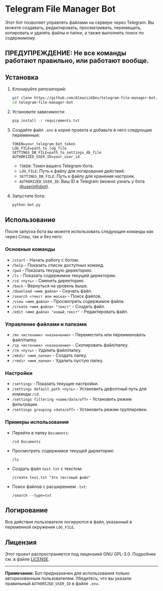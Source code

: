# Telegram File Manager Bot

Этот бот позволяет управлять файлами на сервере через Telegram. Вы можете создавать, редактировать, просматривать, перемещать, копировать и удалять файлы и папки, а также выполнять поиск по содержимому.
## ПРЕДУПРЕЖДЕНИЕ: Не все команды работают правильно, или работают вообще.

## Установка

1. Клонируйте репозиторий:
   ```bash
   git clone https://github.com/AlmaziikDev/telegram-file-manager-bot.git
   cd telegram-file-manager-bot
   ```

2. Установите зависимости:
   ```bash
   pip install -r requirements.txt
   ```

3. Создайте файл `.env` в корне проекта и добавьте в него следующие переменные:
   ```plaintext
   TOKEN=your_telegram_bot_token
   LOG_FILE=path_to_log_file
   SETTINGS_DB_FILE=path_to_settings_db_file
   AUTHORIZED_USER_ID=your_user_id
   ```
   - `TOKEN`: Токен вашего Telegram-бота.
   - `LOG_FILE`: Путь к файлу для логирования действий.
   - `SETTINGS_DB_FILE`: Путь к файлу для хранения настроек.
   - `AUTHORIZED_USER_ID`: Ваш ID в Telegram (можно узнать у бота [@userinfobot](https://t.me/userinfobot)).

4. Запустите бота:
   ```bash
   python bot.py
   ```

## Использование

После запуска бота вы можете использовать следующие команды как через Слэш, так и без него:

### Основные команды
- `/start` - Начать работу с ботом.
- `/help` - Показать список доступных команд.
- `/pwd` - Показать текущую директорию.
- `/ls` - Показать содержимое текущей директории.
- `/cd <путь>` - Сменить директорию.
- `/back` - Вернуться на уровень выше.
- `/download <имя_файла>` - Скачать файл.
- `/search <текст или маска>` - Поиск файлов.
- `/view <имя_файла>` - Просмотреть содержимое файла.
- `/create <имя_файла> "текст"` - Создать файл.
- `/edit <имя_файла> "новый_текст"` - Редактировать файл.

### Управление файлами и папками
- `/mv <источник> <назначение>` - Переместить или переименовать файл/папку.
- `/cp <источник> <назначение>` - Скопировать файл/папку.
- `/rm <путь>` - Удалить файл/папку.
- `/mkdir <имя_папки>` - Создать папку.
- `/rmdir <имя_папки>` - Удалить пустую папку.

### Настройки
- `/settings` - Показать текущие настройки.
- `/settings default_path <путь>` - Установить дефолтный путь для команды `/cd`.
- `/settings filtering <name/date/off>` - Установить режим фильтрации.
- `/settings grouping <date/off>` - Установить режим группировки.

### Примеры использования
- Перейти в папку `Documents`:
  ```
  /cd Documents
  ```
- Просмотреть содержимое текущей директории:
  ```
  /ls
  ```
- Создать файл `test.txt` с текстом:
  ```
  /create test.txt "Это тестовый файл"
  ```
- Поиск файлов с расширением `.txt`:
  ```
  /search --type=txt
  ```

## Логирование
Все действия пользователя логируются в файл, указанный в переменной окружения `LOG_FILE`.

## Лицензия
Этот проект распространяется под лицензией GNU GPL-3.0. Подробнее см. в файле [LICENSE](LICENSE).

---

**Примечание:** Бот предназначен для использования только авторизованным пользователем. Убедитесь, что вы указали правильный `AUTHORIZED_USER_ID` в файле `.env`.